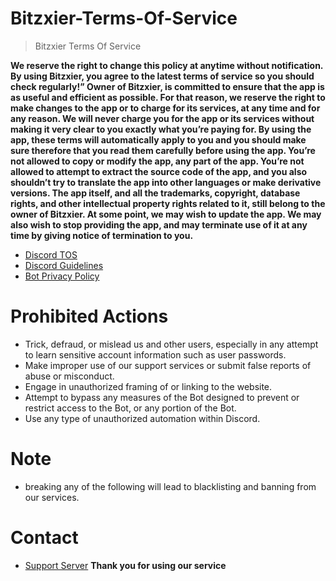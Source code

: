 # Bitzxier-Terms-Of-Service

> Bitzxier Terms Of Service

**We reserve the right to change this policy at anytime without notification. By using Bitzxier, you agree to the latest terms of service so you should check regularly!”
Owner of Bitzxier, is committed to ensure that the app is as useful and efficient as possible. For that reason, we reserve the right to make changes to the app or to charge for its services, at any time and for any reason. We will never charge you for the app or its services without making it very clear to you exactly what you’re paying for.
By using the app, these terms will automatically apply to you and you should make sure therefore that you read them carefully before using the app. You’re not allowed to copy or modify the app, any part of the app. You’re not allowed to attempt to extract the source code of the app, and you also shouldn’t try to translate the app into other languages or make derivative versions. The app itself, and all the trademarks, copyright, database rights, and other intellectual property rights related to it, still belong to the owner of Bitzxier.
At some point, we may wish to update the app. We may also wish to stop providing the app, and may terminate use of it at any time by giving notice of termination to you.**

- [Discord TOS](https://discord.com/terms)
- [Discord Guidelines](https://discord.com/guidelines)
- [Bot Privacy Policy](https://github.com/DevTerminator69/Bitzxier-Privacy-Policy)

# Prohibited Actions

- Trick, defraud, or mislead us and other users, especially in any attempt to learn sensitive account information such as user passwords.
- Make improper use of our support services or submit false reports of abuse or misconduct.
- Engage in unauthorized framing of or linking to the website.
- Attempt to bypass any measures of the Bot designed to prevent or restrict access to the Bot, or any portion of the Bot.
- Use any type of unauthorized automation within Discord.
# Note
- breaking any of the following will lead to blacklisting and banning from our services.
# Contact
- [Support Server](https://discord.gg/Bitzxier)
**Thank you for using our service**

